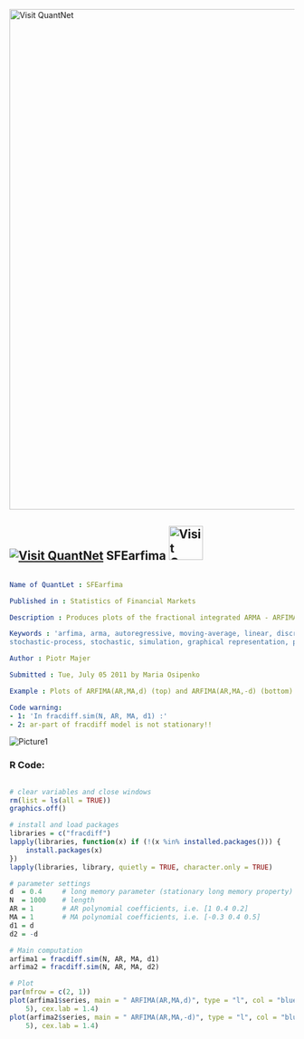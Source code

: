 
[<img src="https://github.com/QuantLet/Styleguide-and-FAQ/blob/master/pictures/banner.png" width="884" alt="Visit QuantNet">](http://quantlet.de/)

## [<img src="https://github.com/QuantLet/Styleguide-and-FAQ/blob/master/pictures/qloqo.png" alt="Visit QuantNet">](http://quantlet.de/) **SFEarfima** [<img src="https://github.com/QuantLet/Styleguide-and-FAQ/blob/master/pictures/QN2.png" width="60" alt="Visit QuantNet 2.0">](http://quantlet.de/)

```yaml

Name of QuantLet : SFEarfima

Published in : Statistics of Financial Markets

Description : Produces plots of the fractional integrated ARMA - ARFIMA(p,d,q) models.

Keywords : 'arfima, arma, autoregressive, moving-average, linear, discrete, time-series, process,
stochastic-process, stochastic, simulation, graphical representation, plot'

Author : Piotr Majer

Submitted : Tue, July 05 2011 by Maria Osipenko

Example : Plots of ARFIMA(AR,MA,d) (top) and ARFIMA(AR,MA,-d) (bottom) models.

Code warning: 
- 1: 'In fracdiff.sim(N, AR, MA, d1) :'
- 2: ar-part of fracdiff model is not stationary!!

```

![Picture1](SFEarfima-1.png)


### R Code:
```r

# clear variables and close windows
rm(list = ls(all = TRUE))
graphics.off()

# install and load packages
libraries = c("fracdiff")
lapply(libraries, function(x) if (!(x %in% installed.packages())) {
    install.packages(x)
})
lapply(libraries, library, quietly = TRUE, character.only = TRUE)

# parameter settings
d  = 0.4     # long memory parameter (stationary long memory property) for 0<d<0.5
N  = 1000    # length
AR = 1       # AR polynomial coefficients, i.e. [1 0.4 0.2]
MA = 1       # MA polynomial coefficients, i.e. [-0.3 0.4 0.5]
d1 = d
d2 = -d

# Main computation
arfima1 = fracdiff.sim(N, AR, MA, d1)
arfima2 = fracdiff.sim(N, AR, MA, d2)

# Plot
par(mfrow = c(2, 1))
plot(arfima1$series, main = " ARFIMA(AR,MA,d)", type = "l", col = "blue", xlab = "", ylab = "", ylim = c(-5, 
    5), cex.lab = 1.4)
plot(arfima2$series, main = " ARFIMA(AR,MA,-d)", type = "l", col = "blue", xlab = "", ylab = "", ylim = c(-5, 
    5), cex.lab = 1.4)

```
